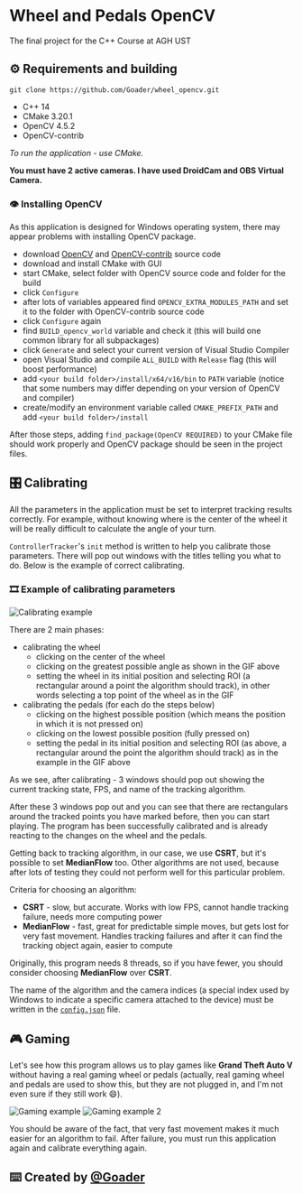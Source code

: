 # Wheel and Pedals OpenCV
 The final project for the C++ Course at AGH UST

## :gear: Requirements and building

```git
git clone https://github.com/Goader/wheel_opencv.git
```

* C++ 14
* CMake 3.20.1
* OpenCV 4.5.2
* OpenCV-contrib

_To run the application - use CMake._

**You must have 2 active cameras. I have used DroidCam and OBS Virtual Camera.**

### :eye: Installing OpenCV
As this application is designed for Windows operating system, there may appear problems with installing OpenCV package.

* download [OpenCV](https://github.com/opencv/opencv) and [OpenCV-contrib](https://github.com/opencv/opencv_contrib) source code
* download and install CMake with GUI
* start CMake, select folder with OpenCV source code and folder for the build
* click `Configure`
* after lots of variables appeared find `OPENCV_EXTRA_MODULES_PATH` and set it to the folder with OpenCV-contrib source code
* click `Configure` again
* find `BUILD_opencv_world` variable and check it (this will build one common library for all subpackages)
* click `Generate` and select your current version of Visual Studio Compiler
* open Visual Studio and compile `ALL_BUILD` with `Release` flag (this will boost performance)
* add `<your build folder>/install/x64/v16/bin` to `PATH` variable (notice that some numbers may differ depending on your version of OpenCV and compiler)
* create/modify an environment variable called `CMAKE_PREFIX_PATH` and add `<your build folder>/install`

After those steps, adding `find_package(OpenCV REQUIRED)` to your CMake file should work properly and OpenCV package should be seen in the project files.

## :control_knobs: Calibrating
All the parameters in the application must be set to interpret tracking results correctly. For example, without knowing where is the center of the wheel it will be really difficult to calculate the angle of your turn.

`ControllerTracker`'s `init` method is written to help you calibrate those parameters. There will pop out windows with the titles telling you what to do. Below is the example of correct calibrating.

### :film_strip: Example of calibrating parameters
![Calibrating example](readme/example-calibrating.gif)

There are 2 main phases:
* calibrating the wheel
    * clicking on the center of the wheel
    * clicking on the greatest possible angle as shown in the GIF above
    * setting the wheel in its initial position and selecting ROI (a rectangular around a point the algorithm should track), in other words selecting a top point of the wheel as in the GIF
* calibrating the pedals (for each do the steps below)
    * clicking on the highest possible position (which means the position in which it is not pressed on)
    * clicking on the lowest possible position (fully pressed on)
    * setting the pedal in its initial position and selecting ROI (as above, a rectangular around the point the algorithm should track) as in the example in the GIF above

As we see, after calibrating - 3 windows should pop out showing the current tracking state, FPS, and name of the tracking algorithm.

After these 3 windows pop out and you can see that there are rectangulars around the tracked points you have marked before, then you can start playing. The program has been successfully calibrated and is already reacting to the changes on the wheel and the pedals.

Getting back to tracking algorithm, in our case, we use **CSRT**, but it's possible to set **MedianFlow** too. Other algorithms are not used, because after lots of testing they could not perform well for this particular problem.

Criteria for choosing an algorithm:
* **CSRT** - slow, but accurate. Works with low FPS, cannot handle tracking failure, needs more computing power
* **MedianFlow** - fast, great for predictable simple moves, but gets lost for very fast movement. Handles tracking failures and after it can find the tracking object again, easier to compute

Originally, this program needs 8 threads, so if you have fewer, you should consider choosing **MedianFlow** over **CSRT**.

The name of the algorithm and the camera indices (a special index used by Windows to indicate a specific camera attached to the device) must be written in the [```config.json```](https://github.com/Goader/wheel_opencv/blob/main/config.json) file.

## :video_game: Gaming
Let's see how this program allows us to play games like **Grand Theft Auto V** without having a real gaming wheel or pedals (actually, real gaming wheel and pedals are used to show this, but they are not plugged in, and I'm not even sure if they still work :smile:).

![Gaming example](readme/example-gaming.gif)
![Gaming example 2](readme/example-gaming2.gif)

You should be aware of the fact, that very fast movement makes it much easier for an algorithm to fail. After failure, you must run this application again and calibrate everything again.
    
## :keyboard: Created by [@Goader](https://github.com/Goader)